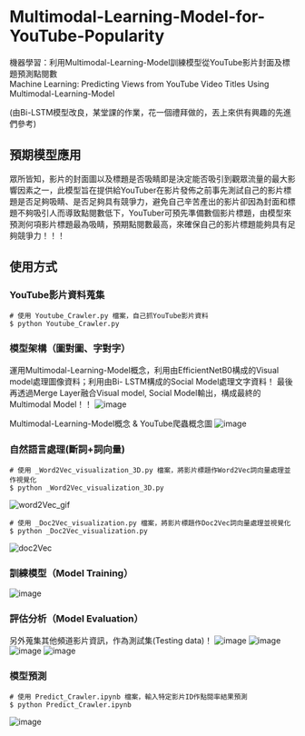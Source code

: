# Multimodal-Learning-Model-for-YouTube-Popularity
機器學習：利用Multimodal-Learning-Model訓練模型從YouTube影片封面及標題預測點閱數   
Machine Learning: Predicting Views from YouTube Video Titles Using Multimodal-Learning-Model

(由Bi-LSTM模型改良，某堂課的作業，花一個禮拜做的，丟上來供有興趣的先進們參考)
## 預期模型應用
眾所皆知，影片的封面圖以及標題是否吸睛即是決定能否吸引到觀眾流量的最大影響因素之一，此模型旨在提供給YouTuber在影片發佈之前事先測試自己的影片標題是否足夠吸睛、是否足夠具有競爭力，避免自己辛苦產出的影片卻因為封面和標題不夠吸引人而導致點閱數低下，YouTuber可預先準備數個影片標題，由模型來預測何項影片標題最為吸睛，預期點閱數最高，來確保自己的影片標題能夠具有足夠競爭力！！！


## 使用方式
### YouTube影片資料蒐集
```
# 使用 Youtube_Crawler.py 檔案，自己抓YouTube影片資料
$ python Youtube_Crawler.py 
```

### 模型架構（圖對圖、字對字）
運用Multimodal-Learning-Model概念，利用由EfficientNetB0構成的Visual model處理圖像資料；利用由Bi- LSTM構成的Social Model處理文字資料！
最後再透過Merge Layer融合Visual model, Social Model輸出，構成最終的Multimodal Model！！
![image](https://user-images.githubusercontent.com/111637364/208354494-c602e24a-8fd5-4125-b103-08cfb1096822.png)

Multimodal-Learning-Model概念 & YouTube爬蟲概念圖
![image](https://user-images.githubusercontent.com/111637364/208354700-9e42a03f-a7d8-47f1-9603-96059a2254cb.png)

### 自然語言處理(斷詞+詞向量)
```
# 使用 _Word2Vec_visualization_3D.py 檔案，將影片標題作Word2Vec詞向量處理並作視覺化
$ python _Word2Vec_visualization_3D.py 
```
![word2Vec_gif](https://user-images.githubusercontent.com/111637364/186734029-2d3c3d5e-e059-4a75-82d3-3ac3eb5242c7.gif)

```
# 使用 _Doc2Vec_visualization.py 檔案，將影片標題作Doc2Vec詞向量處理並視覺化
$ python _Doc2Vec_visualization.py 
```
![doc2Vec](https://user-images.githubusercontent.com/111637364/186747996-65ea93cc-5dc1-452b-8874-51aec3158ffe.jpg)


### 訓練模型（Model Training）
![image](https://user-images.githubusercontent.com/111637364/208354748-867413a9-9fcc-4d70-94a4-e39bbac6d023.png)


### 評估分析（Model Evaluation）
另外蒐集其他頻道影片資訊，作為測試集(Testing data)！
![image](https://user-images.githubusercontent.com/111637364/208354955-6d6f5eed-c068-4b10-84a4-4c1d7bfe15db.png)
![image](https://user-images.githubusercontent.com/111637364/208355454-574b48e6-e176-40d5-8c2d-93fdc4d62c6a.png)
![image](https://user-images.githubusercontent.com/111637364/208355470-69b6782e-1125-4176-b280-6d290ec41f60.png)
![image](https://user-images.githubusercontent.com/111637364/208355480-b6748649-8299-4e76-be31-c9d68d6defb7.png)

### 模型預測
```
# 使用 Predict_Crawler.ipynb 檔案，輸入特定影片ID作點閱率結果預測
$ python Predict_Crawler.ipynb
```
![image](https://user-images.githubusercontent.com/111637364/187491916-8c2fb094-fa9c-4e23-99a9-6980a4db11b1.png)


